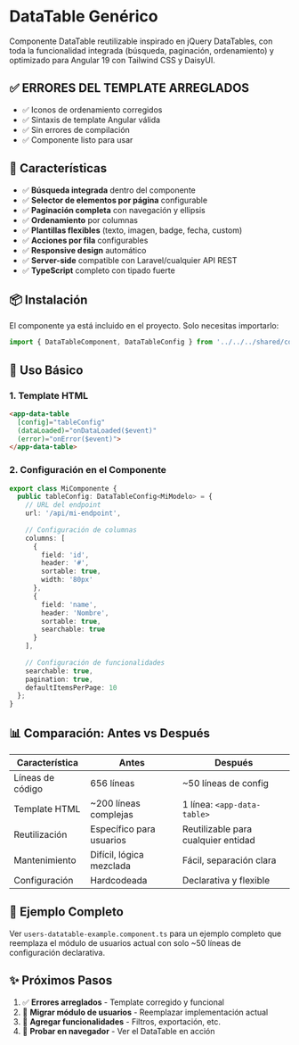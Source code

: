 # DataTable Genérico

Componente DataTable reutilizable inspirado en jQuery DataTables, con toda la funcionalidad integrada (búsqueda, paginación, ordenamiento) y optimizado para Angular 19 con Tailwind CSS y DaisyUI.

## ✅ **ERRORES DEL TEMPLATE ARREGLADOS**

- ✅ Iconos de ordenamiento corregidos
- ✅ Sintaxis de template Angular válida
- ✅ Sin errores de compilación
- ✅ Componente listo para usar

## 🚀 Características

- ✅ **Búsqueda integrada** dentro del componente
- ✅ **Selector de elementos por página** configurable
- ✅ **Paginación completa** con navegación y ellipsis
- ✅ **Ordenamiento** por columnas
- ✅ **Plantillas flexibles** (texto, imagen, badge, fecha, custom)
- ✅ **Acciones por fila** configurables
- ✅ **Responsive design** automático
- ✅ **Server-side** compatible con Laravel/cualquier API REST
- ✅ **TypeScript** completo con tipado fuerte

## 📦 Instalación

El componente ya está incluido en el proyecto. Solo necesitas importarlo:

```typescript
import { DataTableComponent, DataTableConfig } from '../../../shared/components/data-table';
```

## 🎯 Uso Básico

### 1. Template HTML
```html
<app-data-table 
  [config]="tableConfig"
  (dataLoaded)="onDataLoaded($event)"
  (error)="onError($event)">
</app-data-table>
```

### 2. Configuración en el Componente
```typescript
export class MiComponente {
  public tableConfig: DataTableConfig<MiModelo> = {
    // URL del endpoint
    url: '/api/mi-endpoint',
    
    // Configuración de columnas
    columns: [
      {
        field: 'id',
        header: '#',
        sortable: true,
        width: '80px'
      },
      {
        field: 'name',
        header: 'Nombre',
        sortable: true,
        searchable: true
      }
    ],
    
    // Configuración de funcionalidades
    searchable: true,
    pagination: true,
    defaultItemsPerPage: 10
  };
}
```

## 📊 Comparación: Antes vs Después

| Característica | Antes | Después |
|---|---|---|
| Líneas de código | 656 líneas | ~50 líneas de config |
| Template HTML | ~200 líneas complejas | 1 línea: `<app-data-table>` |
| Reutilización | Específico para usuarios | Reutilizable para cualquier entidad |
| Mantenimiento | Difícil, lógica mezclada | Fácil, separación clara |
| Configuración | Hardcodeada | Declarativa y flexible |

## 📝 Ejemplo Completo

Ver `users-datatable-example.component.ts` para un ejemplo completo que reemplaza el módulo de usuarios actual con solo ~50 líneas de configuración declarativa.

## ✨ Próximos Pasos

1. ✅ **Errores arreglados** - Template corregido y funcional
2. 🔄 **Migrar módulo de usuarios** - Reemplazar implementación actual
3. 🚀 **Agregar funcionalidades** - Filtros, exportación, etc.
4. 📱 **Probar en navegador** - Ver el DataTable en acción

